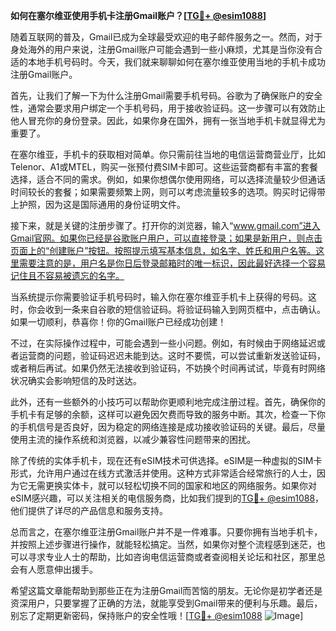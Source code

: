 **如何在塞尔维亚使用手机卡注册Gmail账户？[[TG💪+ @esim1088](https://t.me/s/esim1088)]**

随着互联网的普及，Gmail已成为全球最受欢迎的电子邮件服务之一。然而，对于身处海外的用户来说，注册Gmail账户可能会遇到一些小麻烦，尤其是当你没有合适的本地手机号码时。今天，我们就来聊聊如何在塞尔维亚使用当地的手机卡成功注册Gmail账户。

首先，让我们了解一下为什么注册Gmail需要手机号码。谷歌为了确保账户的安全性，通常会要求用户绑定一个手机号码，用于接收验证码。这一步骤可以有效防止他人冒充你的身份登录。因此，如果你身在国外，拥有一张当地手机卡就显得尤为重要了。

在塞尔维亚，手机卡的获取相对简单。你只需前往当地的电信运营商营业厅，比如Telenor、A1或MTEL，购买一张预付费SIM卡即可。这些运营商都有丰富的套餐选择，适合不同的需求。例如，如果你想偶尔使用网络，可以选择流量较少但通话时间较长的套餐；如果需要频繁上网，则可以考虑流量较多的选项。购买时记得带上护照，因为这是国际通用的身份证明文件。

接下来，就是关键的注册步骤了。打开你的浏览器，输入“www.gmail.com”进入Gmail官网。如果你已经是谷歌账户用户，可以直接登录；如果是新用户，则点击页面上的“创建账户”按钮。按照提示填写基本信息，如名字、姓氏和用户名等。这里需要注意的是，用户名是你日后登录邮箱时的唯一标识，因此最好选择一个容易记住且不容易被遗忘的名字。

当系统提示你需要验证手机号码时，输入你在塞尔维亚手机卡上获得的号码。这时，你会收到一条来自谷歌的短信验证码。将验证码输入到网页框中，点击确认。如果一切顺利，恭喜你！你的Gmail账户已经成功创建！

不过，在实际操作过程中，可能会遇到一些小问题。例如，有时候由于网络延迟或者运营商的问题，验证码迟迟未能到达。这时不要慌，可以尝试重新发送验证码，或者稍后再试。如果仍然无法接收到验证码，不妨换个时间再试试，毕竟有时网络状况确实会影响短信的及时送达。

此外，还有一些额外的小技巧可以帮助你更顺利地完成注册过程。首先，确保你的手机卡有足够的余额，这样可以避免因欠费而导致的服务中断。其次，检查一下你的手机信号是否良好，因为稳定的网络连接是成功接收验证码的关键。最后，尽量使用主流的操作系统和浏览器，以减少兼容性问题带来的困扰。

除了传统的实体手机卡，现在还有eSIM技术可供选择。eSIM是一种虚拟的SIM卡形式，允许用户通过在线方式激活并使用。这种方式非常适合经常旅行的人士，因为它无需更换实体卡，就可以轻松切换不同的国家和地区的网络服务。如果你对eSIM感兴趣，可以关注相关的电信服务商，比如我们提到的[TG💪+ @esim1088](https://t.me/s/esim1088)，他们提供了详尽的产品信息和服务支持。

总而言之，在塞尔维亚注册Gmail账户并不是一件难事。只要你拥有当地手机卡，并按照上述步骤进行操作，就能轻松搞定。当然，如果你对整个流程感到迷茫，也可以寻求专业人士的帮助，比如咨询电信运营商或者查阅相关论坛和社区，那里总会有人愿意伸出援手。

希望这篇文章能帮助到那些正在为注册Gmail而苦恼的朋友。无论你是初学者还是资深用户，只要掌握了正确的方法，就能享受到Gmail带来的便利与乐趣。最后，别忘了定期更新密码，保持账户的安全性哦！[[TG💪+ @esim1088](https://t.me/s/esim1088) ![Image](https://i.postimg.cc/4NQfJmqS/Snipaste-2025-05-13-00-14-12.png)]